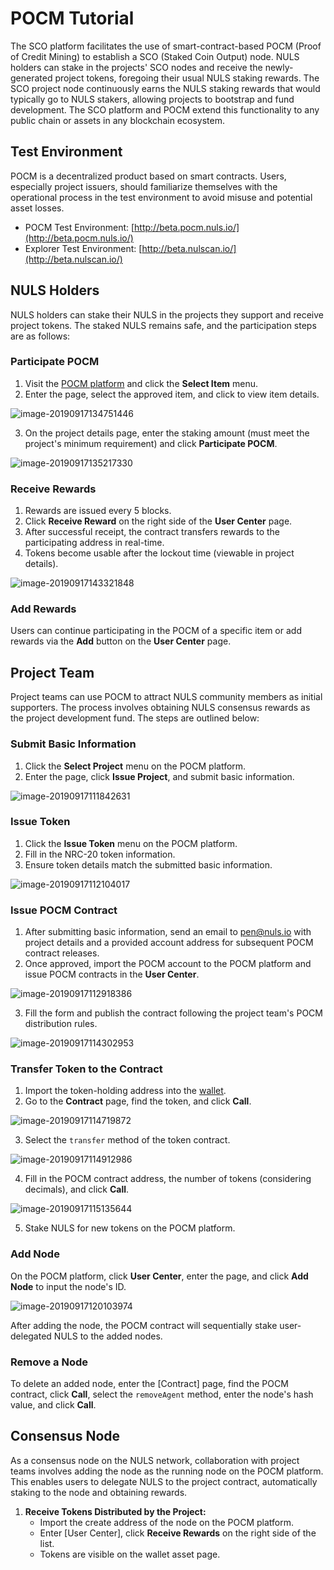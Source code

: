 # POCM Tutorial

The SCO platform facilitates the use of smart-contract-based POCM (Proof of Credit Mining) to establish a SCO (Staked Coin Output) node. NULS holders can stake in the projects' SCO nodes and receive the newly-generated project tokens, foregoing their usual NULS staking rewards. The SCO project node continuously earns the NULS staking rewards that would typically go to NULS stakers, allowing projects to bootstrap and fund development. The SCO platform and POCM extend this functionality to any public chain or assets in any blockchain ecosystem.

## Test Environment
POCM is a decentralized product based on smart contracts. Users, especially project issuers, should familiarize themselves with the operational process in the test environment to avoid misuse and potential asset losses.

- POCM Test Environment: [http://beta.pocm.nuls.io/](http://beta.pocm.nuls.io/)
- Explorer Test Environment: [http://beta.nulscan.io/](http://beta.nulscan.io/)

## NULS Holders

NULS holders can stake their NULS in the projects they support and receive project tokens. The staked NULS remains safe, and the participation steps are as follows:

### Participate POCM

1. Visit the [POCM platform](https://pocm.nuls.io/) and click the **Select Item** menu.
2. Enter the page, select the approved item, and click to view item details.

![image-20190917134751446](./g_pocm/user1.png)

3. On the project details page, enter the staking amount (must meet the project's minimum requirement) and click **Participate POCM**.

![image-20190917135217330](./g_pocm/user2.png)

### Receive Rewards

1. Rewards are issued every 5 blocks.
2. Click **Receive Reward** on the right side of the **User Center** page.
3. After successful receipt, the contract transfers rewards to the participating address in real-time.
4. Tokens become usable after the lockout time (viewable in project details).

![image-20190917143321848](./g_pocm/user3.png)

### Add Rewards

Users can continue participating in the POCM of a specific item or add rewards via the **Add** button on the **User Center** page.

## Project Team

Project teams can use POCM to attract NULS community members as initial supporters. The process involves obtaining NULS consensus rewards as the project development fund. The steps are outlined below:

### Submit Basic Information

1. Click the **Select Project** menu on the POCM platform.
2. Enter the page, click **Issue Project**, and submit basic information.

![image-20190917111842631](./g_pocm/project1.png)

### Issue Token

1. Click the **Issue Token** menu on the POCM platform.
2. Fill in the NRC-20 token information.
3. Ensure token details match the submitted basic information.

![image-20190917112104017](./g_pocm/project2.png)

### Issue POCM Contract

1. After submitting basic information, send an email to pen@nuls.io with project details and a provided account address for subsequent POCM contract releases.
2. Once approved, import the POCM account to the POCM platform and issue POCM contracts in the **User Center**.

![image-20190917112918386](./g_pocm/project3.png)

3. Fill the form and publish the contract following the project team's POCM distribution rules.

![image-20190917114302953](./g_pocm/project4.png)

### Transfer Token to the Contract

1. Import the token-holding address into the [wallet](https://wallet.nuls.io/).
2. Go to the **Contract** page, find the token, and click **Call**.

![image-20190917114719872](./g_pocm/project5.png)

3. Select the `transfer` method of the token contract.

![image-20190917114912986](./g_pocm/project6.png)

4. Fill in the POCM contract address, the number of tokens (considering decimals), and click **Call**.

![image-20190917115135644](./g_pocm/project7.png)

5. Stake NULS for new tokens on the POCM platform.

### Add Node

On the POCM platform, click **User Center**, enter the page, and click **Add Node** to input the node's ID.

![image-20190917120103974](./g_pocm/project8.png)

After adding the node, the POCM contract will sequentially stake user-delegated NULS to the added nodes.

### Remove a Node

To delete an added node, enter the [Contract] page, find the POCM contract, click **Call**, select the `removeAgent` method, enter the node's hash value, and click **Call**.

## Consensus Node

As a consensus node on the NULS network, collaboration with project teams involves adding the node as the running node on the POCM platform. This enables users to delegate NULS to the project contract, automatically staking to the node and obtaining rewards.

1. **Receive Tokens Distributed by the Project:**
   - Import the create address of the node on the POCM platform.
   - Enter [User Center], click **Receive Rewards** on the right side of the list.
   - Tokens are visible on the wallet asset page.
